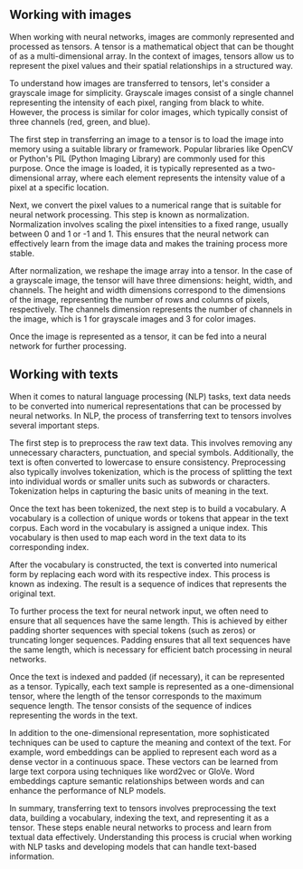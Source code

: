 ## Working with images

When working with neural networks, images are commonly represented and processed as tensors. A tensor is a mathematical object that can be thought of as a multi-dimensional array. In the context of images, tensors allow us to represent the pixel values and their spatial relationships in a structured way.

To understand how images are transferred to tensors, let's consider a grayscale image for simplicity. Grayscale images consist of a single channel representing the intensity of each pixel, ranging from black to white. However, the process is similar for color images, which typically consist of three channels (red, green, and blue).

The first step in transferring an image to a tensor is to load the image into memory using a suitable library or framework. Popular libraries like OpenCV or Python's PIL (Python Imaging Library) are commonly used for this purpose. Once the image is loaded, it is typically represented as a two-dimensional array, where each element represents the intensity value of a pixel at a specific location.

Next, we convert the pixel values to a numerical range that is suitable for neural network processing. This step is known as normalization. Normalization involves scaling the pixel intensities to a fixed range, usually between 0 and 1 or -1 and 1. This ensures that the neural network can effectively learn from the image data and makes the training process more stable.

After normalization, we reshape the image array into a tensor. In the case of a grayscale image, the tensor will have three dimensions: height, width, and channels. The height and width dimensions correspond to the dimensions of the image, representing the number of rows and columns of pixels, respectively. The channels dimension represents the number of channels in the image, which is 1 for grayscale images and 3 for color images.

Once the image is represented as a tensor, it can be fed into a neural network for further processing.


## Working with texts

When it comes to natural language processing (NLP) tasks, text data needs to be converted into numerical representations that can be processed by neural networks. In NLP, the process of transferring text to tensors involves several important steps.

The first step is to preprocess the raw text data. This involves removing any unnecessary characters, punctuation, and special symbols. Additionally, the text is often converted to lowercase to ensure consistency. Preprocessing also typically involves tokenization, which is the process of splitting the text into individual words or smaller units such as subwords or characters. Tokenization helps in capturing the basic units of meaning in the text.

Once the text has been tokenized, the next step is to build a vocabulary. A vocabulary is a collection of unique words or tokens that appear in the text corpus. Each word in the vocabulary is assigned a unique index. This vocabulary is then used to map each word in the text data to its corresponding index.

After the vocabulary is constructed, the text is converted into numerical form by replacing each word with its respective index. This process is known as indexing. The result is a sequence of indices that represents the original text.

To further process the text for neural network input, we often need to ensure that all sequences have the same length. This is achieved by either padding shorter sequences with special tokens (such as zeros) or truncating longer sequences. Padding ensures that all text sequences have the same length, which is necessary for efficient batch processing in neural networks.

Once the text is indexed and padded (if necessary), it can be represented as a tensor. Typically, each text sample is represented as a one-dimensional tensor, where the length of the tensor corresponds to the maximum sequence length. The tensor consists of the sequence of indices representing the words in the text.

In addition to the one-dimensional representation, more sophisticated techniques can be used to capture the meaning and context of the text. For example, word embeddings can be applied to represent each word as a dense vector in a continuous space. These vectors can be learned from large text corpora using techniques like word2vec or GloVe. Word embeddings capture semantic relationships between words and can enhance the performance of NLP models.

In summary, transferring text to tensors involves preprocessing the text data, building a vocabulary, indexing the text, and representing it as a tensor. These steps enable neural networks to process and learn from textual data effectively. Understanding this process is crucial when working with NLP tasks and developing models that can handle text-based information.
